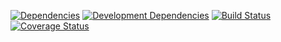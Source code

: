 [![Dependencies](https://david-dm.org/fediltest0/meetup.svg)](https://david-dm.org/fediltest0/meetup)
[![Development Dependencies](https://david-dm.org/fediltest0/meetup/dev-status.svg)](https://david-dm.org/fediltest0/meetup#info=devDependencies)
[![Build Status](https://travis-ci.org/fediltest0/meetup.svg?branch=master)](https://travis-ci.org/fediltest0/meetup)
[![Coverage Status](https://coveralls.io/repos/fediltest0/meetup/badge.svg?branch=master&service=github)](https://coveralls.io/github/fediltest0/meetup?branch=master)